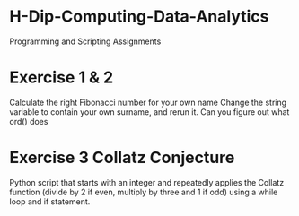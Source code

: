 # H-Dip-Computing-Data-Analytics
Programming and Scripting Assignments
# Exercise 1 & 2
Calculate the right Fibonacci number for your own name
Change the string variable to contain your own surname, and rerun it. Can you figure out what ord() does
# Exercise 3 Collatz Conjecture
Python script that starts with an integer and repeatedly applies the Collatz function (divide by 2 if even, multiply by three and 1 if odd) using a while loop and if statement. 
